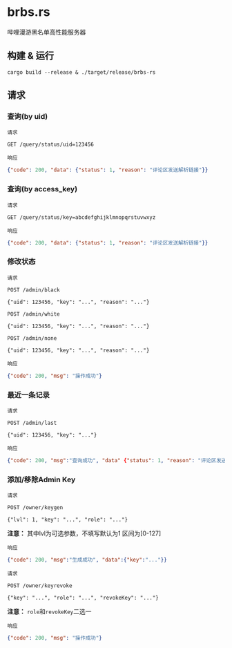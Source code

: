 # brbs.rs
哔哩漫游黑名单高性能服务器

## 构建 & 运行
`cargo build --release & ./target/release/brbs-rs`

## 请求

### 查询(by uid)
`请求`
```http 
GET /query/status/uid=123456
```   
`响应`
```json
{"code": 200, "data": {"status": 1, "reason": "评论区发送解析链接"}}
```

### 查询(by access_key)
`请求`
```http
GET /query/status/key=abcdefghijklmnopqrstuvwxyz
```
`响应`
```json
{"code": 200, "data": {"status": 1, "reason": "评论区发送解析链接"}}
```

### 修改状态
`请求`
```http
POST /admin/black

{"uid": 123456, "key": "...", "reason": "..."}
```
```http
POST /admin/white

{"uid": 123456, "key": "...", "reason": "..."}
```
```http
POST /admin/none

{"uid": 123456, "key": "...", "reason": "..."}
```
`响应`
```json
{"code": 200, "msg": "操作成功"}
```

### 最近一条记录
`请求`
```http
POST /admin/last

{"uid": 123456, "key": "..."}
```
`响应`
```json
{"code": 200, "msg":"查询成功", "data" {"status": 1, "reason": "评论区发送解析链接", "opRole": "admin", "timestamp": 1653490177054}}
```

### 添加/移除Admin Key
`请求`
```http
POST /owner/keygen

{"lvl": 1, "key": "...", "role": "..."}
```
**注意：** 其中lvl为可选参数，不填写默认为1 区间为\[0-127\]  
  
`响应`
```json
{"code": 200, "msg":"生成成功", "data":{"key":"..."}}
```
  
`请求`
```http
POST /owner/keyrevoke

{"key": "...", "role": "...", "revokeKey": "..."}
```
**注意：** `role`和`revokeKey`二选一   
  
`响应`
```json
{"code": 200, "msg": "操作成功"}
```

